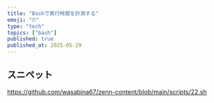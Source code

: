 ```yaml
---
title: "Bashで実行時間を計測する"
emoji: "⏰"
type: "tech"
topics: ["bash"]
published: true
published_at: 2025-05-29
---
```


## スニペット

https://github.com/wasabina67/zenn-content/blob/main/scripts/22.sh
